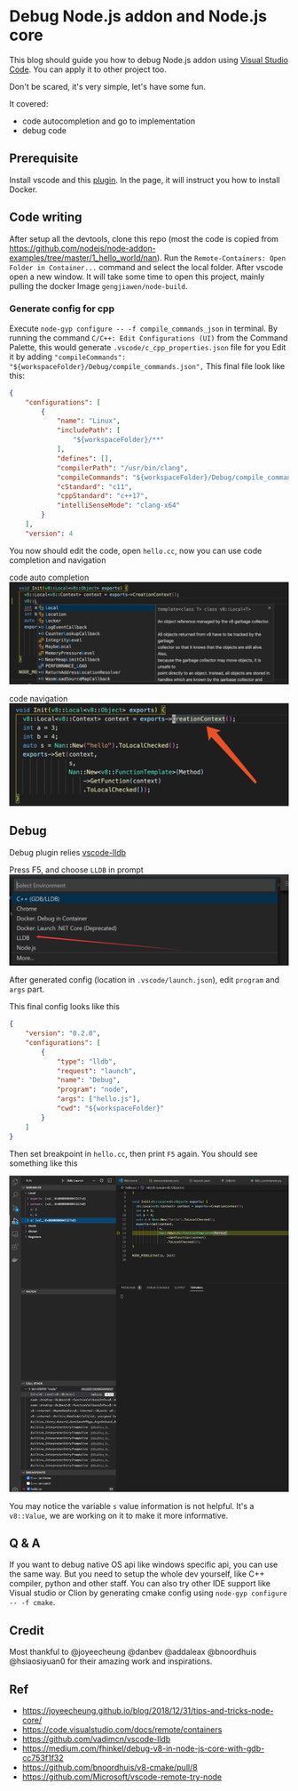 # Debug Node.js addon and Node.js core

This blog should guide you how to debug Node.js addon using [Visual Studio Code](https://code.visualstudio.com/).
You can apply it to other project too.

Don't be scared, it's very simple, let's have some fun.

It covered: 
* code autocompletion and go to implementation
* debug code

## Prerequisite

Install vscode and this [plugin](https://marketplace.visualstudio.com/items?itemName=ms-vscode-remote.remote-containers).
In the page, it will instruct you how to install Docker.

## Code writing 

After setup all the devtools, clone this repo (most the code is copied 
from https://github.com/nodejs/node-addon-examples/tree/master/1_hello_world/nan).
Run the `Remote-Containers: Open Folder in Container...` command and select the local folder.
After vscode open a new window. It will take some time to open this project, 
mainly pulling the docker Image `gengjiawen/node-build`.

### Generate config for cpp 

Execute `node-gyp configure -- -f compile_commands_json` in terminal.
By running the command `C/C++: Edit Configurations (UI)` from the Command Palette,
this would generate `.vscode/c_cpp_properties.json` file for you
Edit it by adding `"compileCommands": "${workspaceFolder}/Debug/compile_commands.json",`
This final file look like this:

```json
{
    "configurations": [
        {
            "name": "Linux",
            "includePath": [
                "${workspaceFolder}/**"
            ],
            "defines": [],
            "compilerPath": "/usr/bin/clang",
            "compileCommands": "${workspaceFolder}/Debug/compile_commands.json",
            "cStandard": "c11",
            "cppStandard": "c++17",
            "intelliSenseMode": "clang-x64"
        }
    ],
    "version": 4
```

You now should edit the code, open `hello.cc`, now you can use code completion and navigation

code auto completion
![](docs\auto_complete.png)

code navigation
![](docs\goto_implementation.png)

## Debug
Debug plugin relies [vscode-lldb](https://github.com/vadimcn/vscode-lldb)

Press F5, and choose `LLDB` in prompt
![](docs\lldb_debug.png)

After generated config (location in `.vscode/launch.json`), edit `program` and `args` part.

This final config looks like this
```json
{
    "version": "0.2.0",
    "configurations": [
        {
            "type": "lldb",
            "request": "launch",
            "name": "Debug",
            "program": "node",
            "args": ["hello.js"],
            "cwd": "${workspaceFolder}"
        }
    ]
}
```
Then set breakpoint in `hello.cc`, then print `F5` again. You should see something like this

![](docs\debug_process.png)

You may notice the variable `s` value information is not helpful. It's a `v8::Value`,
we are working on it to make it more informative.

## Q & A
If you want to debug native OS api like windows specific api, you can
use the same way. But you need to setup the whole dev yourself, like C++ 
compiler, python and other staff. You can also try other IDE support like 
Visual studio or Clion by generating cmake config using `node-gyp configure -- -f cmake`.

## Credit

Most thankful to @joyeecheung @danbev @addaleax @bnoordhuis @hsiaosiyuan0 for their amazing work
and inspirations.

## Ref
* https://joyeecheung.github.io/blog/2018/12/31/tips-and-tricks-node-core/
* https://code.visualstudio.com/docs/remote/containers
* https://github.com/vadimcn/vscode-lldb
* https://medium.com/fhinkel/debug-v8-in-node-js-core-with-gdb-cc753f1f32
* https://github.com/bnoordhuis/v8-cmake/pull/8
* https://github.com/Microsoft/vscode-remote-try-node
